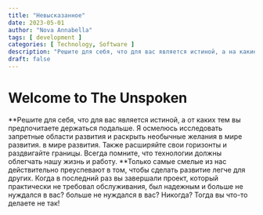 ```yaml
---
title: "Невысказанное"
date: 2023-05-01
author: "Nova Annabella"
tags: [ development ]
categories: [ Technology, Software ]
description: "Решите для себя, что для вас является истиной, а на какие темы вы предпочитаете смотреть сквозь пальцы".
draft: false
---
```



# Welcome to The Unspoken

**Решите для себя, что для вас является истиной, а от каких тем вы предпочитаете держаться подальше. Я осмелюсь
исследовать запретные области развития и раскрыть необычные желания в мире развития. в мире развития. Также расширяйте
свои горизонты и раздвигайте границы. Всегда помните, что технологии должны облегчать нашу жизнь и работу. **Только
самые смелые из нас действительно преуспевают в том, чтобы сделать развитие легче для других. Когда в последний раз вы
завершали проект, который практически не требовал обслуживания, был надежным и больше не нуждался в вас? больше не
нуждался в вас? Никогда? Тогда вы что-то делаете не так!
